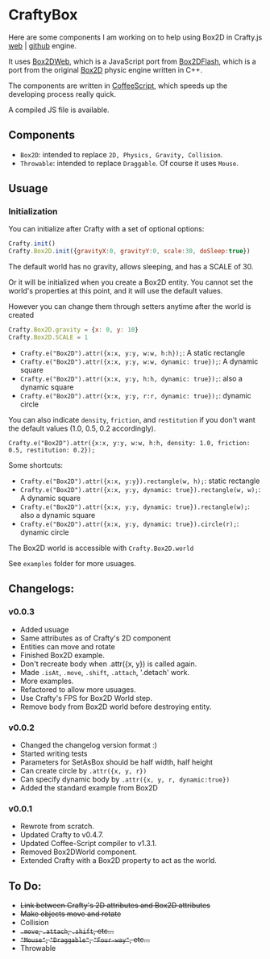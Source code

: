 # CraftyBox 

Here are some components I am working on to help using Box2D in Crafty.js [web](http://craftyjs.com/) | [github](https://github.com/craftyjs/Crafty) engine.

It uses [Box2DWeb](http://code.google.com/p/box2dweb/), which is a JavaScript port from [Box2DFlash](http://www.box2dflash.org), which is a port from the original [Box2D](http://www.gphysics.com/) physic engine written in C++.

The components are written in [CoffeeScript](http://jashkenas.github.com/coffee-script/), which speeds up the developing process really quick.

A compiled JS file is available.

## Components

* `Box2D`: intended to replace `2D, Physics, Gravity, Collision`.
* `Throwable`: intended to replace `Draggable`. Of course it uses `Mouse`.

## Usuage

### Initialization

You can initialize after Crafty with a set of optional options:

````javascript
Crafty.init()
Crafty.Box2D.init({gravityX:0, gravityY:0, scale:30, doSleep:true})
````

The default world has no gravity, allows sleeping, and has a SCALE of 30.

Or it will be initialized when you create a Box2D entity. You cannot set the world's properties at this point, and it will use the default values.

However you can change them through setters anytime after the world is created

````javascript
Crafty.Box2D.gravity = {x: 0, y: 10}
Crafty.Box2D.SCALE = 1
````

* `Crafty.e("Box2D").attr({x:x, y:y, w:w, h:h});`: A static rectangle
* `Crafty.e("Box2D").attr({x:x, y:y, w:w, dynamic: true});`: A dynamic square
* `Crafty.e("Box2D").attr({x:x, y:y, h:h, dynamic: true});`: also a dynamic square
* `Crafty.e("Box2D").attr({x:x, y:y, r:r, dynamic: true});`: dynamic circle

You can also indicate `density`, `friction`, and `restitution` if you don't want the default values (1.0, 0.5, 0.2 accordingly).

`Crafty.e("Box2D").attr({x:x, y:y, w:w, h:h, density: 1.0, friction: 0.5, restitution: 0.2});`

Some shortcuts:

* `Crafty.e("Box2D").attr({x:x, y:y}).rectangle(w, h);`: static rectangle
* `Crafty.e("Box2D").attr({x:x, y:y, dynamic: true}).rectangle(w, w);`: A dynamic square
* `Crafty.e("Box2D").attr({x:x, y:y, dynamic: true}).rectangle(w);`: also a dynamic square
* `Crafty.e("Box2D").attr({x:x, y:y, dynamic: true}).circle(r);`: dynamic circle

The Box2D world is accessible with `Crafty.Box2D.world`

See `examples` folder for more usuages.

## Changelogs:

### v0.0.3

* Added usuage
* Same attributes as of Crafty's 2D component
* Entities can move and rotate
* Finished Box2D example.
* Don't recreate body when .attr({x, y}) is called again.
* Made `.isAt`, `.move`, `.shift`, `.attach`, '.detach' work.
* More examples.
* Refactored to allow more usuages.
* Use Crafty's FPS for Box2D World step.
* Remove body from Box2D world before destroying entity.

### v0.0.2

* Changed the changelog version format :)
* Started writing tests
* Parameters for SetAsBox should be half width, half height
* Can create circle by `.attr({x, y, r})`
* Can specify dynamic body by `.attr({x, y, r, dynamic:true})`
* Added the standard example from Box2D

### v0.0.1

* Rewrote from scratch.
* Updated Crafty to v0.4.7.
* Updated Coffee-Script compiler to v1.3.1.
* Removed Box2DWorld component.
* Extended Crafty with a Box2D property to act as the world.

## To Do:

* <del>Link between Crafty's 2D attributes and Box2D attributes</del>
* <del>Make objects move and rotate</del>
* Collision
* <del>`.move`, `.attach`, `.shift`, etc...</del>
* <del>`"Mouse"`, `"Draggable"`, `"Four-way"`, etc...</del>
* Throwable